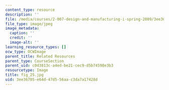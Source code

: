 ```yaml
---
content_type: resource
description: ''
file: /media/courses/2-007-design-and-manufacturing-i-spring-2009/3ee36705e64d47d556aac3da7a17428d_fig_25.jpg
file_type: image/jpeg
image_metadata:
  caption: ''
  credit: ''
  image-alt: ''
learning_resource_types: []
ocw_type: OCWImage
parent_title: Related Resources
parent_type: CourseSection
parent_uid: c0d3813c-a4ed-be21-cec9-d5b74598e3b3
resourcetype: Image
title: fig_25.jpg
uid: 3ee36705-e64d-47d5-56aa-c3da7a17428d
---
```


